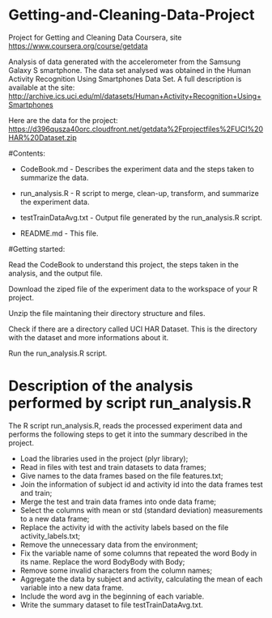 # Getting-and-Cleaning-Data-Project
Project for Getting and Cleaning Data Coursera, site https://www.coursera.org/course/getdata

Analysis of data generated with the accelerometer from the Samsung Galaxy S smartphone.
The data set analysed was obtained in the Human Activity Recognition Using Smartphones Data Set. A full description is available at the site: http://archive.ics.uci.edu/ml/datasets/Human+Activity+Recognition+Using+Smartphones

Here are the data for the project: https://d396qusza40orc.cloudfront.net/getdata%2Fprojectfiles%2FUCI%20HAR%20Dataset.zip

#Contents:

- CodeBook.md - Describes the experiment data and the steps taken to summarize the data.

- run_analysis.R - R script to merge, clean-up, transform, and summarize the experiment data.

- testTrainDataAvg.txt - Output file generated by the run_analysis.R script.

- README.md - This file.

#Getting started:

Read the CodeBook to understand this project, the steps taken in the analysis, and the output file.

Download the ziped file of the experiment data to the workspace of your R project.

Unzip the file maintaning their directory structure and files.

Check if there are a directory called UCI HAR Dataset. This is the directory with the dataset and more informations about it. 

Run the run_analysis.R script.

# Description of the analysis performed by script run_analysis.R

The R script run_analysis.R, reads the processed experiment data and performs the following steps to get it into the summary described in the project.
  
- Load the libraries used in the project (plyr library);
- Read in files with test and train datasets to data frames;
- Give names to the data frames based on the file features.txt;
- Join the information of subject id and activity id into the data frames test and train;
- Merge the test and train data frames into onde data frame;
- Select the columns with mean or std (standard deviation) measurements to a new data frame;
- Replace the activity id with the activity labels based on the file activity_labels.txt;
- Remove the unnecessary data from the environment;
- Fix the variable name of some columns that repeated the word Body in its name. Replace the word BodyBody with Body;
- Remove some invalid characters from the column names;
- Aggregate the data by subject and activity, calculating the mean of each variable into a new data frame.
- Include the word avg in the beginning of each variable.
- Write the summary dataset to file testTrainDataAvg.txt. 

